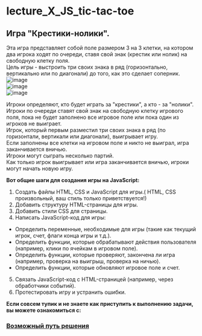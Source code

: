 # lecture_X_JS_tic-tac-toe  
## Игра "Крестики-нолики".   
Эта игра представляет собой поле размером 3 на 3 клетки, на котором два игрока ходят по очереди, ставя свой знак (крестик или нолик) на свободную клетку поля.   
Цель игры - выстроить три своих знака в ряд (горизонтально, вертикально или по диагонали) до того, как это сделает соперник.  
![image](https://user-images.githubusercontent.com/113675674/231089138-b0c42cca-6bb6-493e-a4f1-453d99c1b19c.png)   
![image](https://user-images.githubusercontent.com/113675674/231089278-955724ac-2e99-4c89-9796-6aa411b31ef7.png)  
![image](https://user-images.githubusercontent.com/113675674/231089756-01e8d732-8de0-4ca1-8462-4ea7d97bc893.png)  

Игроки определяют, кто будет играть за "крестики", а кто - за "нолики".  
Игроки по очереди ставят свой знак на свободную клетку игрового поля, пока не будет заполнено все игровое поле или пока один из игроков не выиграет.  
Игрок, который первым разместил три своих знака в ряд (по горизонтали, вертикали или диагонали), выигрывает игру.  
Если заполнены все клетки на игровом поле и никто не выиграл, игра заканчивается вничью.  
Игроки могут сыграть несколько партий.  
Как только игрок выигрывает или игра заканчивается вничью, игроки могут начать новую игру.  

**Вот общие шаги для создания игры на JavaScript:**  

1. Создать файлы HTML, CSS и JavaScript для игры.( HTML, CSS произвольный, ваш стиль только приветствуется!)    
2. Добавить структуру HTML-страницы для игры.  
3. Добавить стили CSS для страницы.  
4. Написать JavaScript-код для игры:  
- Определить переменные, необходимые для игры (такие как текущий игрок, счет, флаги конца игры и т.д.).  
- Определить функции, которые обрабатывают действия пользователя (например, клики по ячейкам в игровом поле).  
- Определить функции, которые проверяют, закончена ли игра (например, проверка на выигрыш, проверка на ничью).  
- Определить функции, которые обновляют игровое поле и счет.  
5. Связать JavaScript-код с HTML-страницей (например, через обработчики событий).  
6. Протестировать игру и устранить ошибки.  


**Если совсем тупик и не знаете как приступить к выполнению задачи, вы можете ознакомиться с:**     
###  [Возможный путь решения](https://github.com/schoolteacherMP/lecture_X_JS_tic-tac-toe/blob/main/answer.md)   


